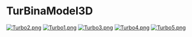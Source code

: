 # TurBinaModel3D
[![Turbo2.png](https://i.postimg.cc/gJjp8qtD/Turbo2.png)](https://postimg.cc/hJkNqxBz)
[![Turbo1.png](https://i.postimg.cc/qgVdffJb/Turbo1.png)](https://postimg.cc/sGcLSNZ7)
[![Turbo3.png](https://i.postimg.cc/CMWZMzdt/Turbo3.png)](https://postimg.cc/F1VFDFyg)
[![Turbo4.png](https://i.postimg.cc/Xv7q15DZ/Turbo4.png)](https://postimg.cc/MnNzvnwx)
[![Turbo5.png](https://i.postimg.cc/9f8M6fvL/Turbo5.png)](https://postimg.cc/XZ54FnN5)
